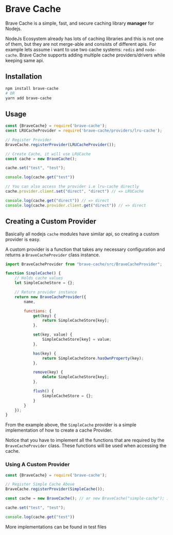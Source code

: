 # Brave Cache

Brave Cache is a simple, fast, and secure caching library **manager** for Nodejs.

NodeJs Ecosystem already has lots of caching libraries and this is not one of them, but they are not merge-able and consists of different apis.
For example lets assume i want to use two cache systems: `redis` and `node-cache`. Brave Cache supports adding multiple cache providers/drivers while keeping same api.

## Installation
```sh
npm install brave-cache
# OR
yarn add brave-cache
```

## Usage
```js
const {BraveCache} = require('brave-cache');
const LRUCacheProvider = require('brave-cache/providers/lru-cache');

// Register Provider
BraveCache.registerProvider(LRUCacheProvider());

// Create Cache, it will use LRUCache
const cache = new BraveCache();

cache.set("test", "test");

console.log(cache.get("test"))

// You can also access the provider i.e lru-cache directly
cache.provider.client.set("direct", "direct") // => LRUCache

console.log(cache.get("direct")) // => direct
console.log(cache.provider.client.get("direct")) // => direct
```

## Creating a Custom Provider
Basically all nodejs `cache` modules have similar api, so creating a custom provider is easy.

A custom provider is a function that takes any necessary configuration and returns a `BraveCacheProvider` class instance.

```js
import BraveCacheProvider from "brave-cache/src/BraveCacheProvider"; 

function SimpleCache() {
    // Holds cache values
    let SimpleCacheStore = {};

    // Return provider instance
    return new BraveCacheProvider({
        name,

        functions: {
            get(key) {
                return SimpleCacheStore[key];
            },

            set(key, value) {
                SimpleCacheStore[key] = value;
            },

            has(key) {
                return SimpleCacheStore.hasOwnProperty(key);
            },

            remove(key) {
                delete SimpleCacheStore[key];
            },

            flush() {
                SimpleCacheStore = {};
            }
        }
    });
}
```

From the example above, the `SimpleCache` provider is a simple implementation of how to create a cache Provider.

Notice that you have to implement all the functions that are required by the `BraveCacheProvider` class.
These functions will be used when accessing the cache.

### Using A Custom Provider

```js
const {BraveCache} = require('brave-cache');

// Register Simple Cache Above
BraveCache.registerProvider(SimpleCache());

const cache = new BraveCache(); // or new BraveCache("simple-cache"); if simple-cache is not set as default provider.

cache.set("test", "test");

console.log(cache.get("test"))
```

More implementations can be found in test files